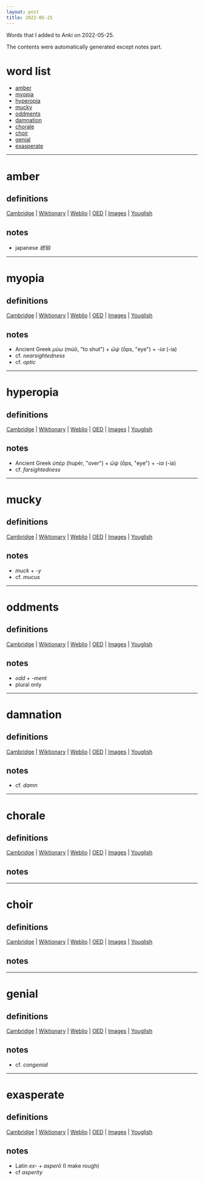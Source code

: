 ```yaml
---
layout: post
title: 2022-05-25
---
```


Words that I added to Anki on 2022-05-25.

The contents were automatically generated except notes part.
# word list
- [amber](#amber)
- [myopia](#myopia)
- [hyperopia](#hyperopia)
- [mucky](#mucky)
- [oddments](#oddments)
- [damnation](#damnation)
- [chorale](#chorale)
- [choir](#choir)
- [genial](#genial)
- [exasperate](#exasperate)

---

# amber
## definitions
[Cambridge](https://dictionary.cambridge.org/us/dictionary/english/amber)
|
[Wiktionary](https://en.wiktionary.org/wiki/amber#English)
|
[Weblio](https://ejje.weblio.jp/content_find?query=amber&searchType=exact)
|
[OED](https://www.oed.com/search?q=amber)
|
[Images](https://www.google.com/search?tbm=isch&q=amber)
|
[Youglish](https://youglish.com/pronounce/amber/english/us)

## notes
- japanese *琥珀*

---

# myopia
## definitions
[Cambridge](https://dictionary.cambridge.org/us/dictionary/english/myopia)
|
[Wiktionary](https://en.wiktionary.org/wiki/myopia#English)
|
[Weblio](https://ejje.weblio.jp/content_find?query=myopia&searchType=exact)
|
[OED](https://www.oed.com/search?q=myopia)
|
[Images](https://www.google.com/search?tbm=isch&q=myopia)
|
[Youglish](https://youglish.com/pronounce/myopia/english/us)

## notes
- Ancient Greek *μύω* (múō, "to shut") + *ὤψ* (ṓps, "eye") + *-ία* (-ía)
- cf. *nearsightedness*
- cf. *optic*

---

# hyperopia
## definitions
[Cambridge](https://dictionary.cambridge.org/us/dictionary/english/hyperopia)
|
[Wiktionary](https://en.wiktionary.org/wiki/hyperopia#English)
|
[Weblio](https://ejje.weblio.jp/content_find?query=hyperopia&searchType=exact)
|
[OED](https://www.oed.com/search?q=hyperopia)
|
[Images](https://www.google.com/search?tbm=isch&q=hyperopia)
|
[Youglish](https://youglish.com/pronounce/hyperopia/english/us)

## notes
- Ancient Greek *ὑπέρ* (hupér, "over") + *ὤψ* (ṓps, "eye") + *-ία* (-ía)
- cf. *farsightedness*

---

# mucky
## definitions
[Cambridge](https://dictionary.cambridge.org/us/dictionary/english/mucky)
|
[Wiktionary](https://en.wiktionary.org/wiki/mucky#English)
|
[Weblio](https://ejje.weblio.jp/content_find?query=mucky&searchType=exact)
|
[OED](https://www.oed.com/search?q=mucky)
|
[Images](https://www.google.com/search?tbm=isch&q=mucky)
|
[Youglish](https://youglish.com/pronounce/mucky/english/us)

## notes
- *muck* + *-y*
- cf. *mucus*

---

# oddments
## definitions
[Cambridge](https://dictionary.cambridge.org/us/dictionary/english/oddments)
|
[Wiktionary](https://en.wiktionary.org/wiki/oddments#English)
|
[Weblio](https://ejje.weblio.jp/content_find?query=oddments&searchType=exact)
|
[OED](https://www.oed.com/search?q=oddments)
|
[Images](https://www.google.com/search?tbm=isch&q=oddments)
|
[Youglish](https://youglish.com/pronounce/oddments/english/us)

## notes
- *odd* + *-ment*
- plural only

---

# damnation
## definitions
[Cambridge](https://dictionary.cambridge.org/us/dictionary/english/damnation)
|
[Wiktionary](https://en.wiktionary.org/wiki/damnation#English)
|
[Weblio](https://ejje.weblio.jp/content_find?query=damnation&searchType=exact)
|
[OED](https://www.oed.com/search?q=damnation)
|
[Images](https://www.google.com/search?tbm=isch&q=damnation)
|
[Youglish](https://youglish.com/pronounce/damnation/english/us)

## notes
- cf. *damn*

---

# chorale
## definitions
[Cambridge](https://dictionary.cambridge.org/us/dictionary/english/chorale)
|
[Wiktionary](https://en.wiktionary.org/wiki/chorale#English)
|
[Weblio](https://ejje.weblio.jp/content_find?query=chorale&searchType=exact)
|
[OED](https://www.oed.com/search?q=chorale)
|
[Images](https://www.google.com/search?tbm=isch&q=chorale)
|
[Youglish](https://youglish.com/pronounce/chorale/english/us)

## notes

---

# choir
## definitions
[Cambridge](https://dictionary.cambridge.org/us/dictionary/english/choir)
|
[Wiktionary](https://en.wiktionary.org/wiki/choir#English)
|
[Weblio](https://ejje.weblio.jp/content_find?query=choir&searchType=exact)
|
[OED](https://www.oed.com/search?q=choir)
|
[Images](https://www.google.com/search?tbm=isch&q=choir)
|
[Youglish](https://youglish.com/pronounce/choir/english/us)

## notes

---

# genial
## definitions
[Cambridge](https://dictionary.cambridge.org/us/dictionary/english/genial)
|
[Wiktionary](https://en.wiktionary.org/wiki/genial#English)
|
[Weblio](https://ejje.weblio.jp/content_find?query=genial&searchType=exact)
|
[OED](https://www.oed.com/search?q=genial)
|
[Images](https://www.google.com/search?tbm=isch&q=genial)
|
[Youglish](https://youglish.com/pronounce/genial/english/us)

## notes
- cf. *congenial*

---

# exasperate
## definitions
[Cambridge](https://dictionary.cambridge.org/us/dictionary/english/exasperate)
|
[Wiktionary](https://en.wiktionary.org/wiki/exasperate#English)
|
[Weblio](https://ejje.weblio.jp/content_find?query=exasperate&searchType=exact)
|
[OED](https://www.oed.com/search?q=exasperate)
|
[Images](https://www.google.com/search?tbm=isch&q=exasperate)
|
[Youglish](https://youglish.com/pronounce/exasperate/english/us)

## notes
- Latin *ex-* + *asperō* (I make rough)
- cf *asperity*


